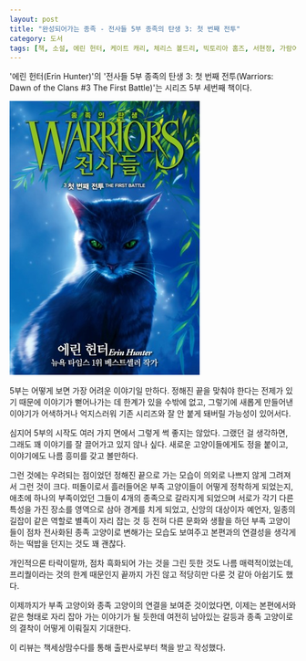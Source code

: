 ```yaml
---
layout: post
title: "완성되어가는 종족 - 전사들 5부 종족의 탄생 3: 첫 번째 전투"
category: 도서
tags: [책, 소설, 에린 헌터, 케이트 캐리, 체리스 볼드리, 빅토리아 홈즈, 서현정, 가람어린이, 책세상맘수다, 서평]
---
```


'에린 헌터(Erin Hunter)'의
'전사들 5부 종족의 탄생 3: 첫 번째 전투(Warriors: Dawn of the Clans #3 The First Battle)'는
시리즈 5부 세번째 책이다.

![표지](/images/book/warriors-5-dawn-of-the-clans-3-the-first-battle-book.jpg)

5부는 어떻게 보면 가장 어려운 이야기일 만하다.
정해진 끝을 맞춰야 한다는 전제가 있기 때문에
이야기가 뻗어나가는 데 한계가 있을 수밖에 없고,
그렇기에 새롭게 만들어낸 이야기가 어색하거나 억지스러워
기존 시리즈와 잘 안 붙게 돼버릴 가능성이 있어서다.

심지어 5부의 시작도 여러 가지 면에서 그렇게 썩 좋지는 않았다.
그랬던 걸 생각하면, 그래도 꽤 이야기를 잘 끌어가고 있지 않나 싶다.
새로운 고양이들에게도 정을 붙이고,
이야기에도 나름 흥미를 갖고 볼만하다.

그런 것에는 우려되는 점이었던 정해진 끝으로 가는 모습이
의외로 나쁘지 않게 그려져서 그런 것이 크다.
떠돌이로서 흘러들어온 부족 고양이들이 어떻게 정착하게 되었는지,
애초에 하나의 부족이었던 그들이 4개의 종족으로 갈라지게 되었으며
서로가 각기 다른 특성을 가진 장소를 영역으로 삼아 경계를 치게 되었고,
신앙의 대상이자 예언자, 일종의 길잡이 같은 역할로 별족이 자리 잡는 것 등
전혀 다른 문화와 생활을 하던 부족 고양이들이
점차 전사화된 종족 고양이로 변해가는 모습도 보여주고
본편과의 연결성을 생각게 하는 떡밥을 던지는 것도 꽤 괜찮다.

개인적으론 타락이랄까, 점차 흑화되어 가는 것을 그린 듯한 것도 나름 매력적이었는데,
프리퀄이라는 것의 한계 때문인지 끝까지 가진 않고 적당히만 다룬 것 같아 아쉽기도 했다.

이제까지가 부족 고양이와 종족 고양이의 연결을 보여준 것이었다면,
이제는 본편에서와 같은 형태로 자리 잡아 가는 이야기가 될 듯한데
여전히 남아있는 갈등과 종족 고양이로의 결착이 어떻게 이뤄질지 기대한다.



<div class="im im-info">
이 리뷰는 책세상맘수다를 통해 출판사로부터 책을 받고 작성했다.
</div>
